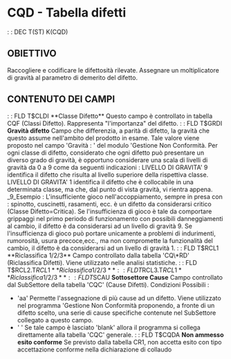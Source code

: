 # CQD - Tabella difetti
 :  : DEC T(ST) K(CQD)
## OBIETTIVO
Raccogliere e codificare le difettosità rilevate.
Assegnare un moltiplicatore di gravità al parametro di demerito del difetto.
## CONTENUTO DEI CAMPI
 :  : FLD T$CLDI **Classe Difetto**
Questo campo è controllato in tabella CQF (Classi Difetto).
Rappresenta "l'importanza" del difetto.
 :  : FLD T$GRDI **Gravità difetto**
Campo che differenzia, a parità di difetto, la gravità che questo assume nell'ambito del prodotto in esame. Tale valore viene proposto nel campo 'Gravità  : ' del modulo 'Gestione Non Conformità.
Per ogni classe di difetto, considerato che ogni difetto può presentare un diverso grado di gravità, è opportuno considerare una scala di livelli di gravità da 0 a 9 come da seguenti indicazioni : 
LIVELLO DI GRAVITA' 9
identifica il difetto che risulta al livello superiore della rispettiva classe.
LIVELLO DI GRAVITA' 1
identifica il difetto che è collocabile in una determinata classe, ma che, dal punto di vista gravità, vi rientra appena.
_9_Esempio : 
L'insufficiente gioco nell'accoppiamento, sempre in presa con :  spinotto, cuscinetti, rasamenti, ecc. è un difetto da considerarsi critico (Classe Difetto=Critica).
Se l'insufficienza di gioco è tale da comportare grippaggi nel primo periodo di funzionamento con possibili danneggiamenti al cambio, il difetto è da considerarsi ad un livello di gravità 9.
Se l'insufficienza di gioco può portare unicamente a problemi di indurimenti, rumorosità, usura precoce,ecc., ma non compromette la funzionalità del cambio, il difetto è da considerarsi ad un livello di gravità 1.
 :  : FLD T$RCL1 **Riclassifica 1/2/3**
Campo controllato dalla tabella 'CQ\*RD' (Riclassifica Difetti).
Viene utilizzato nelle analisi statistiche.
 :  : FLD T$RCL2.T$RCL1 **Riclassifica 1/2/3**
 :  : FLD T$RCL3.T$RCL1 **Riclassifica 1/2/3**
 :  : FLD T$SCAU **Sottosettore Cause**
Campo controllato dal SubSettore della tabella 'CQC' (Cause Difetti).
Condizioni Possibili : 
- 'aa' Permette l'assegnazione di più cause ad un difetto.
Viene utilizzato nel programma 'Gestione Non Conformità proponendo, a fronte di un difetto scelto, una serie di cause specifiche contenute nel SubSettore collegato a questo campo.
- '  ' Se tale campo è lasciato 'blank' allora il programma si collega direttamente alla tabella 'CQC' generale.
 :  : FLD T$CQDA **Non ammesso esito conforme**
Se previsto dalla tabella CR1, non accetta esito con tipo accettazione conforme nella dichiarazione di collaudo
